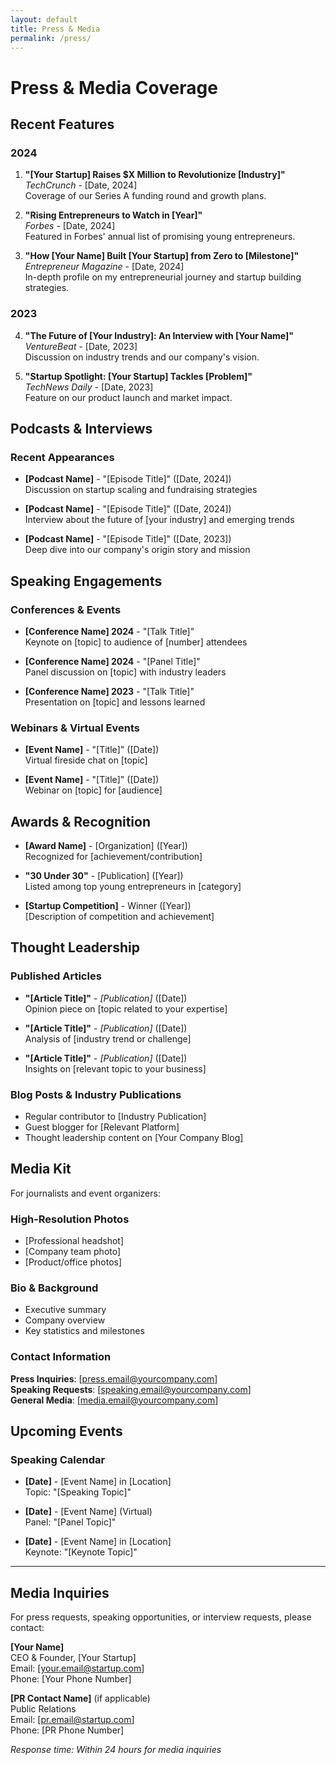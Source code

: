 ```yaml
---
layout: default
title: Press & Media
permalink: /press/
---
```


# Press & Media Coverage

## Recent Features

### 2024

1. **"[Your Startup] Raises $X Million to Revolutionize [Industry]"**  
   *TechCrunch* - [Date, 2024]  
   Coverage of our Series A funding round and growth plans.

2. **"Rising Entrepreneurs to Watch in [Year]"**  
   *Forbes* - [Date, 2024]  
   Featured in Forbes' annual list of promising young entrepreneurs.

3. **"How [Your Name] Built [Your Startup] from Zero to [Milestone]"**  
   *Entrepreneur Magazine* - [Date, 2024]  
   In-depth profile on my entrepreneurial journey and startup building strategies.

### 2023

4. **"The Future of [Your Industry]: An Interview with [Your Name]"**  
   *VentureBeat* - [Date, 2023]  
   Discussion on industry trends and our company's vision.

5. **"Startup Spotlight: [Your Startup] Tackles [Problem]"**  
   *TechNews Daily* - [Date, 2023]  
   Feature on our product launch and market impact.

## Podcasts & Interviews

### Recent Appearances

- **[Podcast Name]** - "[Episode Title]" ([Date, 2024])  
  Discussion on startup scaling and fundraising strategies

- **[Podcast Name]** - "[Episode Title]" ([Date, 2024])  
  Interview about the future of [your industry] and emerging trends

- **[Podcast Name]** - "[Episode Title]" ([Date, 2023])  
  Deep dive into our company's origin story and mission

## Speaking Engagements

### Conferences & Events

- **[Conference Name] 2024** - "[Talk Title]"  
  Keynote on [topic] to audience of [number] attendees

- **[Conference Name] 2024** - "[Panel Title]"  
  Panel discussion on [topic] with industry leaders

- **[Conference Name] 2023** - "[Talk Title]"  
  Presentation on [topic] and lessons learned

### Webinars & Virtual Events

- **[Event Name]** - "[Title]" ([Date])  
  Virtual fireside chat on [topic]

- **[Event Name]** - "[Title]" ([Date])  
  Webinar on [topic] for [audience]

## Awards & Recognition

- **[Award Name]** - [Organization] ([Year])  
  Recognized for [achievement/contribution]

- **"30 Under 30"** - [Publication] ([Year])  
  Listed among top young entrepreneurs in [category]

- **[Startup Competition]** - Winner ([Year])  
  [Description of competition and achievement]

## Thought Leadership

### Published Articles

- **"[Article Title]"** - *[Publication]* ([Date])  
  Opinion piece on [topic related to your expertise]

- **"[Article Title]"** - *[Publication]* ([Date])  
  Analysis of [industry trend or challenge]

- **"[Article Title]"** - *[Publication]* ([Date])  
  Insights on [relevant topic to your business]

### Blog Posts & Industry Publications

- Regular contributor to [Industry Publication]
- Guest blogger for [Relevant Platform]
- Thought leadership content on [Your Company Blog]

## Media Kit

For journalists and event organizers:

### High-Resolution Photos
- [Professional headshot]
- [Company team photo]
- [Product/office photos]

### Bio & Background
- Executive summary
- Company overview
- Key statistics and milestones

### Contact Information
**Press Inquiries**: [press.email@yourcompany.com]  
**Speaking Requests**: [speaking.email@yourcompany.com]  
**General Media**: [media.email@yourcompany.com]

## Upcoming Events

### Speaking Calendar

- **[Date]** - [Event Name] in [Location]  
  Topic: "[Speaking Topic]"

- **[Date]** - [Event Name] (Virtual)  
  Panel: "[Panel Topic]"

- **[Date]** - [Event Name] in [Location]  
  Keynote: "[Keynote Topic]"

---

## Media Inquiries

For press requests, speaking opportunities, or interview requests, please contact:

**[Your Name]**  
CEO & Founder, [Your Startup]  
Email: [your.email@startup.com]  
Phone: [Your Phone Number]

**[PR Contact Name]** (if applicable)  
Public Relations  
Email: [pr.email@startup.com]  
Phone: [PR Phone Number]

*Response time: Within 24 hours for media inquiries*